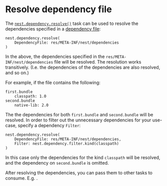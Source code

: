 # Resolve dependency file

The [`nest.dependency.resolve()`](/taskdoc/nest.dependency.resolve.html) task can be used to resolve the dependencies specified in a [dependency file](root:/saker.nest/doc/devguide/bundleformat.html#dependency-file):

```sakerscript
nest.dependency.resolve(
	DependencyFile: res/META-INF/nest/dependencies
)
```

In the above, the dependencies specified in the `res/META-INF/nest/dependencies` file will be resolved. The resolution works transitively. (I.e. the dependencies of the dependencies are also resolved, and so on.)

For example, if the file contains the following:

```plaintext
first.bundle
	classpath: 1.0
second.bundle
	native-lib: 2.0
```

The the dependencies for both `first.bundle` and `second.bundle` will be resolved. In order to filter out the unnecessary dependencies for your use-case, specify a dependency `Filter`:

```sakerscript
nest.dependency.resolve(
	DependencyFile: res/META-INF/nest/dependencies,
	Filter: nest.dependency.filter.kind(classpath)
)
```

In this case only the dependencies for the kind `classpath` will be resolved, and the dependency on `second.bundle` is omitted.

After resolving the dependencies, you can pass them to other tasks to consume. E.g. [](javacompileclasspath.md).